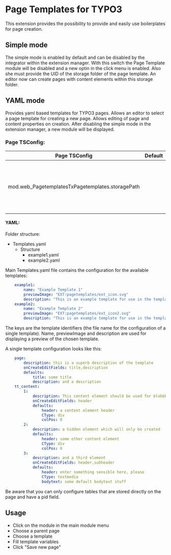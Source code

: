 Page Templates for TYPO3
========================

This extension provides the possibility to provide and easily use boilerplates for page creation.

Simple mode
-----------

The simple mode is enabled by default and can be disabled by the integrator within the extension manager. 
With this switch the Page Template module will be disabled and a new optin in the click menu is enabled. 
Also she must provide the UID of the storage folder of the page template. 
An editor now can create pages with content elements within this storage folder.


YAML mode
---------

Provides yaml based templates for TYPO3 pages. Allows an editor to select a page template for creating a new page.
Allows editing of page and content properties on creation.
After disabling the simple mode in the extension manager, a new module will be displayed.


### Page TSConfig:

| Page TSConfig | Default | Description |
| --------------|---------|-------------|
| mod.web_PagetemplatesTxPagetemplates.storagePath | | Path to the directory containing the YAML configuration files (EXT: syntax is supported) |


#### YAML:

Folder structure:

- Templates.yaml
  - Structure
    - example1.yaml
    - example2.yaml
    
    
Main Templates.yaml file contains the configuration for the available templates:

```yaml
    example1:
        name: "Example Template 1"
        previewImage: "EXT:pagetemplates/ext_icon.svg"
        description: "This is an example template for use in the templates extension."
    example2:
        name: "Example Template 2"
        previewImage: "EXT:pagetemplates/ext_icon2.svg"
        description: "This is an example template for use in the templates extension."
```

The keys are the template identifiers (the file name for the configuration of a single template). Name, previewImage
and description are used for displaying a preview of the chosen template.

A single template configuration looks like this:

```yaml
    page:
        description: this is a superb description of the template
        onCreateEditFields: title,description
        defaults:
            title: some title
            description: and a description
    tt_content:
        1:
            description: This content element should be used for blobbber
            onCreateEditFields: header
            defaults:
                header: a content element header
                CType: div
                colPos: 0
        2:
            description: a hidden element which will only be created
            defaults:
                header: some other content element
                CType: div
                colPos: 0
        3:
            description: and a third element
            onCreateEditFields: header,subheader
            defaults:
                header: enter something sensible here, please
                CType: textmedia
                bodytext: some default bodytext stuff
```

Be aware that you can only configure tables that are stored directly on the page and have a pid field.

## Usage

- Click on the module in the main module menu
- Choose a parent page
- Choose a template
- Fill template variables 
- Click "Save new page"
